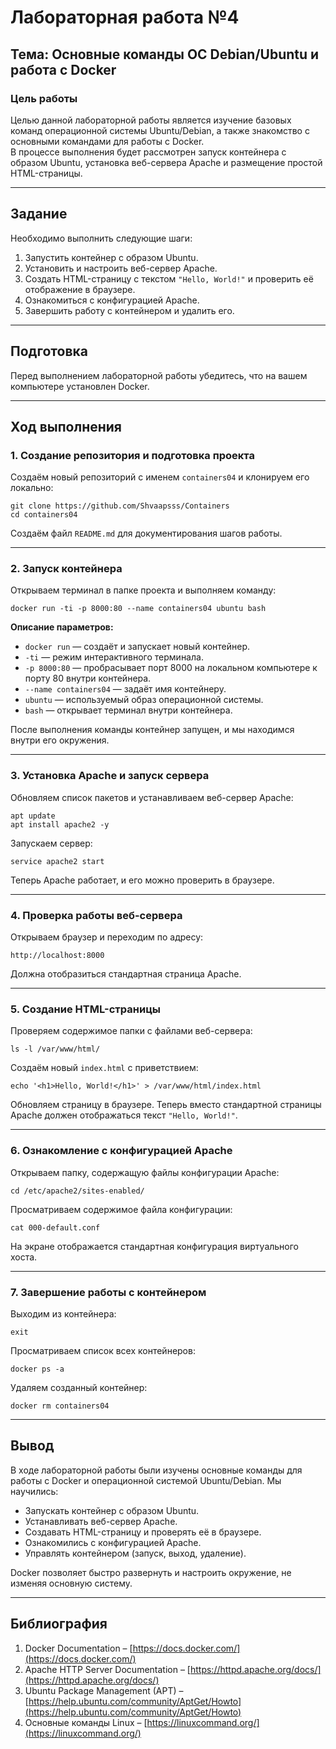 # Лабораторная работа №4  
## **Тема:** Основные команды ОС Debian/Ubuntu и работа с Docker  

### **Цель работы**  
Целью данной лабораторной работы является изучение базовых команд операционной системы Ubuntu/Debian, а также знакомство с основными командами для работы с Docker.  
В процессе выполнения будет рассмотрен запуск контейнера с образом Ubuntu, установка веб-сервера Apache и размещение простой HTML-страницы.  

---

## **Задание**  
Необходимо выполнить следующие шаги:  
1. Запустить контейнер с образом Ubuntu.  
2. Установить и настроить веб-сервер Apache.  
3. Создать HTML-страницу с текстом `"Hello, World!"` и проверить её отображение в браузере.  
4. Ознакомиться с конфигурацией Apache.  
5. Завершить работу с контейнером и удалить его.  

---

## **Подготовка**  
Перед выполнением лабораторной работы убедитесь, что на вашем компьютере установлен Docker.  

---

## **Ход выполнения**  

### **1. Создание репозитория и подготовка проекта**  
Создаём новый репозиторий с именем `containers04` и клонируем его локально:  

    git clone https://github.com/Shvaapsss/Containers
    cd containers04

Создаём файл `README.md` для документирования шагов работы.  

---

### **2. Запуск контейнера**  
Открываем терминал в папке проекта и выполняем команду:  

    docker run -ti -p 8000:80 --name containers04 ubuntu bash

**Описание параметров:**  
- `docker run` — создаёт и запускает новый контейнер.  
- `-ti` — режим интерактивного терминала.  
- `-p 8000:80` — пробрасывает порт 8000 на локальном компьютере к порту 80 внутри контейнера.  
- `--name containers04` — задаёт имя контейнеру.  
- `ubuntu` — используемый образ операционной системы.  
- `bash` — открывает терминал внутри контейнера.  

После выполнения команды контейнер запущен, и мы находимся внутри его окружения.  

---

### **3. Установка Apache и запуск сервера**  
Обновляем список пакетов и устанавливаем веб-сервер Apache:  

    apt update
    apt install apache2 -y

Запускаем сервер:  

    service apache2 start

Теперь Apache работает, и его можно проверить в браузере.  

---

### **4. Проверка работы веб-сервера**  
Открываем браузер и переходим по адресу:  

    http://localhost:8000

Должна отобразиться стандартная страница Apache.  

---

### **5. Создание HTML-страницы**  
Проверяем содержимое папки с файлами веб-сервера:  

    ls -l /var/www/html/

Создаём новый `index.html` с приветствием:  

    echo '<h1>Hello, World!</h1>' > /var/www/html/index.html

Обновляем страницу в браузере. Теперь вместо стандартной страницы Apache должен отображаться текст `"Hello, World!"`.  

---

### **6. Ознакомление с конфигурацией Apache**  
Открываем папку, содержащую файлы конфигурации Apache:  

    cd /etc/apache2/sites-enabled/

Просматриваем содержимое файла конфигурации:  

    cat 000-default.conf

На экране отображается стандартная конфигурация виртуального хоста.  

---

### **7. Завершение работы с контейнером**  
Выходим из контейнера:  

    exit

Просматриваем список всех контейнеров:  

    docker ps -a

Удаляем созданный контейнер:  

    docker rm containers04

---

## **Вывод**  
В ходе лабораторной работы были изучены основные команды для работы с Docker и операционной системой Ubuntu/Debian. Мы научились:  
- Запускать контейнер с образом Ubuntu.  
- Устанавливать веб-сервер Apache.  
- Создавать HTML-страницу и проверять её в браузере.  
- Ознакомились с конфигурацией Apache.  
- Управлять контейнером (запуск, выход, удаление).  

Docker позволяет быстро развернуть и настроить окружение, не изменяя основную систему.  

---

## **Библиография**  
1. Docker Documentation – [https://docs.docker.com/](https://docs.docker.com/)  
2. Apache HTTP Server Documentation – [https://httpd.apache.org/docs/](https://httpd.apache.org/docs/)  
3. Ubuntu Package Management (APT) – [https://help.ubuntu.com/community/AptGet/Howto](https://help.ubuntu.com/community/AptGet/Howto)  
4. Основные команды Linux – [https://linuxcommand.org/](https://linuxcommand.org/)  
